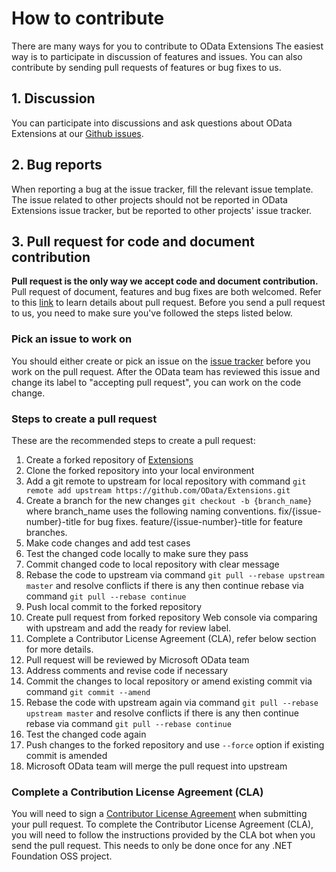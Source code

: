 # How to contribute

There are many ways for you to contribute to OData Extensions The easiest way is to participate in discussion of features and issues. You can also contribute by sending pull requests of features or bug fixes to us. 

## 1. Discussion

You can participate into discussions and ask questions about  OData Extensions at our [Github issues](https://github.com/OData/Extensions/issues).

## 2. Bug reports

When reporting a bug at the issue tracker, fill the relevant issue template. The issue related to other projects should not be reported in OData Extensions issue tracker, but be reported to other projects' issue tracker.

## 3. Pull request for code and document contribution

**Pull request is the only way we accept code and document contribution.** Pull request of document, features and bug fixes are both welcomed. Refer to this [link](https://help.github.com/articles/using-pull-requests/) to learn details about pull request. Before you send a pull request to us, you need to make sure you've followed the steps listed below.

### Pick an issue to work on

You should either create or pick an issue on the [issue tracker](https://github.com/OData/Extensions/issues) before you work on the pull request. After the OData team has reviewed this issue and change its label to "accepting pull request", you can work on the code change.


### Steps to create a pull request

These are the recommended steps to create a pull request:

1. Create a forked repository of [Extensions](https://github.com/OData/Extensions.git)
2. Clone the forked repository into your local environment
3. Add a git remote to upstream for local repository with command `git remote add upstream https://github.com/OData/Extensions.git`
4. Create a branch for the new changes `git checkout -b {branch_name}` where branch_name uses the following naming conventions. fix/{issue-number}-title for bug fixes. feature/{issue-number}-title for feature branches.
5. Make code changes and add test cases
6. Test the changed code locally to make sure they pass
7. Commit changed code to local repository with clear message
8. Rebase the code to upstream via command `git pull --rebase upstream master` and resolve conflicts if there is any then continue rebase via command `git pull --rebase continue`
9. Push local commit to the forked repository
10. Create pull request from forked repository Web console via comparing with upstream and add the ready for review label.
11. Complete a Contributor License Agreement (CLA), refer below section for more details.
12. Pull request will be reviewed by Microsoft OData team
13. Address comments and revise code if necessary
13. Commit the changes to local repository or amend existing commit via command `git commit --amend`
15. Rebase the code with upstream again via command `git pull --rebase upstream master` and resolve conflicts if there is any then continue rebase via command `git pull --rebase continue`
16. Test the changed code again
17. Push changes to the forked repository and use `--force` option if existing commit is amended
18. Microsoft OData team will merge the pull request into upstream

### Complete a Contribution License Agreement (CLA)

You will need to sign a [Contributor License Agreement](https://cla.dotnetfoundation.org/) when submitting your pull request. To complete the Contributor License Agreement (CLA), you will need to follow the instructions provided by the CLA bot when you send the pull request. This needs to only be done once for any .NET Foundation OSS project.